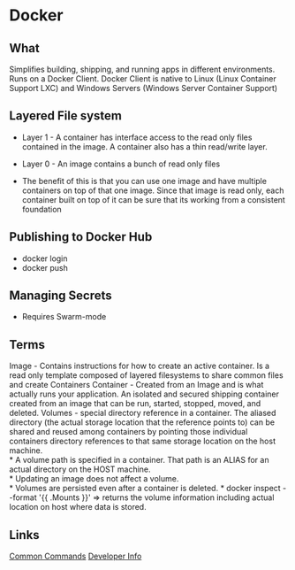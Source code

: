 # Docker

## What
Simplifies building, shipping, and running apps in different environments.
Runs on a Docker Client.
Docker Client is native to Linux (Linux Container Support LXC) and Windows Servers  (Windows Server Container Support)

## Layered File system
- Layer 1 - A container has interface access to the read only files contained in the image.  A container also has a thin read/write layer.
- Layer 0 - An image contains a bunch of read only files

- The benefit of this is that you can use one image and have multiple containers on top of that one image.  Since that image is read only, each container built on top of it can be sure that its working from a consistent foundation

## Publishing to Docker Hub
* docker login 
* docker push <image name>

## Managing Secrets
* Requires Swarm-mode


## Terms
Image - Contains instructions for how to create an active container. Is a read only template composed of layered filesystems to share common files and create Containers
Container - Created from an Image and is what actually runs your application.  An isolated and secured shipping container created from an image that can be run, started, stopped, moved, and deleted.
Volumes - special directory reference in a container.  The aliased directory (the actual storage location that the reference points to) can be shared and reused among containers by pointing those individual containers directory references to that same storage location on the host machine.  
    * A volume path is specified in a container.  That path is an ALIAS for an actual directory on the HOST machine.  
    * Updating an image does not affect a volume.  
    * Volumes are persisted even after a container is deleted.
    * docker inspect --format '{{ .Mounts }}' <container id> => returns the volume information including actual location on host where data is stored.
   

## Links
[Common Commands](./developing/docker-commands.md)
[Developer Info](./developing/docker-for-developers.md)
